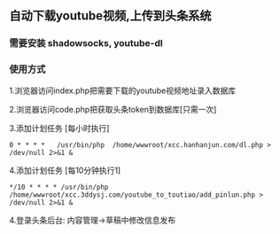 ## 自动下载youtube视频,上传到头条系统

### 需要安装 shadowsocks, youtube-dl 

### 使用方式

1.浏览器访问index.php把需要下载的youtube视频地址录入数据库

2.浏览器访问code.php把获取头条token到数据库[只需一次]

3.添加计划任务 [每小时执行]
```$xslt
0 * * * *   /usr/bin/php  /home/wwwroot/xcc.hanhanjun.com/dl.php > /dev/null 2>&1 &
```


4.添加计划任务 [每10分钟执行1]
```$xslt
*/10 * * * * /usr/bin/php  /home/wwwroot/xcc.3ddysj.com/youtube_to_toutiao/add_pinlun.php > /dev/null 2>&1 &
```

4.登录头条后台: 内容管理->草稿中修改信息发布